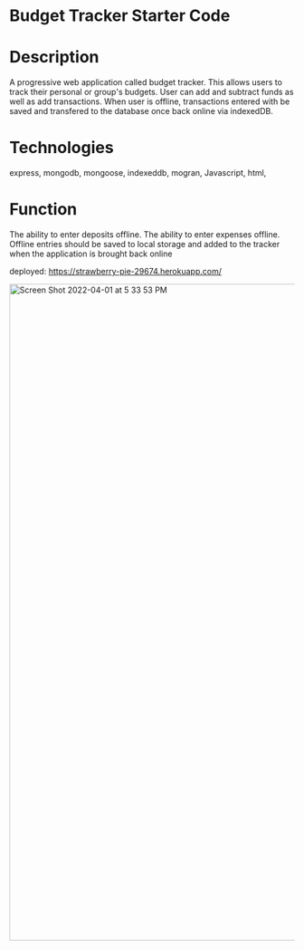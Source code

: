 # Budget Tracker Starter Code

# Description

A progressive web application called budget tracker. This allows users to track their personal or group's budgets. User can add and subtract funds as well as add transactions. When user is offline, transactions entered with be saved and transfered to the database once back online via indexedDB. 

# Technologies 
express, mongodb, mongoose, indexeddb, mogran, Javascript, html, 

# Function 
The ability to enter deposits offline.
The ability to enter expenses offline.
Offline entries should be saved to local storage and added to the tracker when the application is brought back online

deployed: https://strawberry-pie-29674.herokuapp.com/

<img width="1160" alt="Screen Shot 2022-04-01 at 5 33 53 PM" src="https://user-images.githubusercontent.com/92823953/161350598-a7d72090-85b4-4a1d-8aff-11aa9725b147.png">
